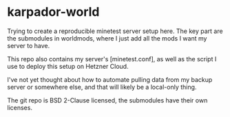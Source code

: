 # karpador-world
Trying to create a reproducible minetest server setup here. The key part are
the submodules in worldmods, where I just add all the mods I want my server
to have.

This repo also contains my server's [minetest.conf], as well as the script I
use to deploy this setup on Hetzner Cloud.

I've not yet thought about how to automate pulling data from my backup server
or somewhere else, and that will likely be a local-only thing.

The git repo is BSD 2-Clause licensed, the submodules have their own licenses.
